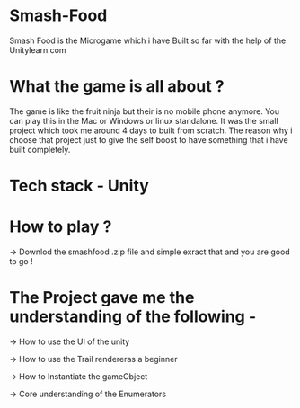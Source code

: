 # Smash-Food

Smash Food  is the Microgame which i have Built so far with the help  of the Unitylearn.com

# What the game is all about ?

 The game is like the fruit ninja but their is no mobile phone anymore.
 You can play this in the Mac or Windows or linux standalone.
 It was the small project which took me around 4 days to built from scratch.
 The reason why i choose that project just to give the self boost to have something that i have built completely.

# Tech stack - Unity

# How to play ?

-> Downlod the  smashfood .zip file and simple exract that and you are good to go !

# The Project gave me the understanding of the following -

-> How to use the UI of the unity 

-> How to use the Trail rendereras a beginner

-> How to Instantiate the gameObject

-> Core understanding of the Enumerators




